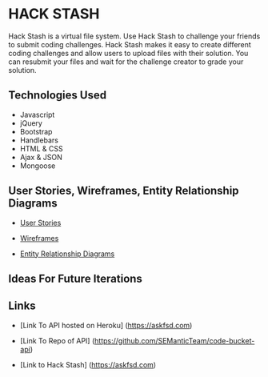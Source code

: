 # HACK STASH

Hack Stash is a virtual file system. Use Hack Stash to challenge your friends to submit coding challenges.
Hack Stash makes it easy to create different coding challenges and allow users to upload files with their solution.
You can resubmit your files and wait for the challenge creator to grade your solution.

## Technologies Used

* Javascript
* jQuery
* Bootstrap
* Handlebars
* HTML & CSS
* Ajax & JSON
* Mongoose

## User Stories, Wireframes, Entity Relationship Diagrams

* [User Stories](https://drive.google.com/open?id=1RUwCdpCluMVKH013oftEp0ktprOYSie9pCZaFuh7a50)

* [Wireframes](https://drive.google.com/file/)

* [Entity Relationship Diagrams](https://drive.google.com/)


## Ideas For Future Iterations


## Links

* [Link To API hosted on Heroku] (https://askfsd.com)

* [Link To Repo of API] (https://github.com/SEManticTeam/code-bucket-api)

* [Link to Hack Stash] (https://askfsd.com)
